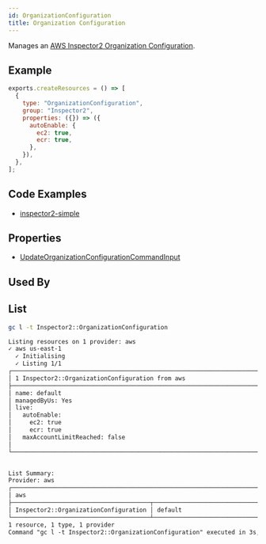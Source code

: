 ```yaml
---
id: OrganizationConfiguration
title: Organization Configuration
---
```


Manages an [AWS Inspector2 Organization Configuration](https://console.aws.amazon.com/inspector/v2/home?#/get-started).

## Example

```js
exports.createResources = () => [
  {
    type: "OrganizationConfiguration",
    group: "Inspector2",
    properties: ({}) => ({
      autoEnable: {
        ec2: true,
        ecr: true,
      },
    }),
  },
];
```

## Code Examples

- [inspector2-simple](https://github.com/grucloud/grucloud/blob/main/examples/aws/Inspector2/inspector2-simple)

## Properties

- [UpdateOrganizationConfigurationCommandInput](https://docs.aws.amazon.com/AWSJavaScriptSDK/v3/latest/clients/client-inspector2/interfaces/updateorganizationconfigurationcommandinput.html)

## Used By

## List

```sh
gc l -t Inspector2::OrganizationConfiguration
```

```txt
Listing resources on 1 provider: aws
✓ aws us-east-1
  ✓ Initialising
  ✓ Listing 1/1
┌───────────────────────────────────────────────────────────────────────────────────┐
│ 1 Inspector2::OrganizationConfiguration from aws                                  │
├───────────────────────────────────────────────────────────────────────────────────┤
│ name: default                                                                     │
│ managedByUs: Yes                                                                  │
│ live:                                                                             │
│   autoEnable:                                                                     │
│     ec2: true                                                                     │
│     ecr: true                                                                     │
│   maxAccountLimitReached: false                                                   │
│                                                                                   │
└───────────────────────────────────────────────────────────────────────────────────┘


List Summary:
Provider: aws
┌──────────────────────────────────────────────────────────────────────────────────┐
│ aws                                                                              │
├───────────────────────────────────────┬──────────────────────────────────────────┤
│ Inspector2::OrganizationConfiguration │ default                                  │
└───────────────────────────────────────┴──────────────────────────────────────────┘
1 resource, 1 type, 1 provider
Command "gc l -t Inspector2::OrganizationConfiguration" executed in 3s, 110 MB
```
